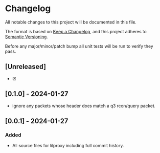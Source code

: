 # Changelog

All notable changes to this project will be documented in this file.

The format is based on [Keep a Changelog](https://keepachangelog.com/en/1.0.0/),
and this project adheres to [Semantic Versioning](https://semver.org/spec/v2.0.0.html).

Before any major/minor/patch bump all unit tests will be run to verify they pass.

## [Unreleased]

-   [x]

## [0.1.0] - 2024-01-27

-   ignore any packets whose header does match a q3 rcon/query packet.

## [0.0.1] - 2024-01-27

### Added

-   All source files for lilproxy including full commit history.
